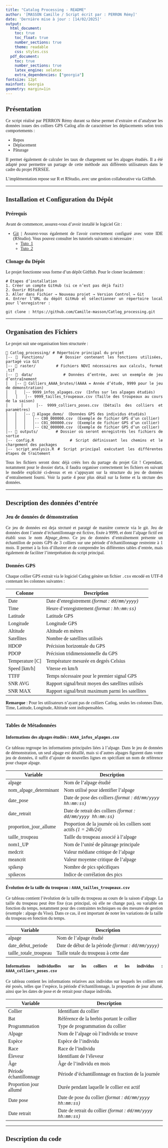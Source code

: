 ```yaml
---
title: "Catalog Processing - README"
author: '[MASSON Camille / Script écrit par : PERRON Rémy]'
date: 'Dernière mise à jour : [14/02/2025]'
output:
  html_document:
    toc: true
    toc_float: true
    number_sections: true
    theme: readable
    css: styles.css
  pdf_document:
    toc: true
    number_sections: true
    latex_engine: xelatex
    extra_dependencies: ["georgia"]
fontsize: 12pt
mainfont: Georgia
geometry: margin=1in
---
```


<style>
  body {
    font-family: Georgia, serif;
    text-align: justify;
  }
  h1, h2, h3, h4, h5, h6 {
    font-family: Georgia, serif;
  }
</style>

## Présentation

Ce script réalisé par PERRON Rémy durant sa thèse permet d’extraire et d’analyser les données issues des colliers GPS Catlog afin de caractériser les déplacements selon trois comportements :

- Repos  
- Déplacement  
- Pâturage  

Il permet également de calculer les taux de chargement sur les alpages étudiés. Il a été adapté pour permettre un partage de cette méthode aux différents utilisateurs dans le cadre du projet PERSEE.

L’implémentation repose sur R et RStudio, avec une gestion collaborative via GitHub.

---

## Installation et Configuration du Dépôt

### Prérequis

Avant de commencer, assurez-vous d’avoir installé le logiciel Git :

- [Git](https://git-scm.com/) | Assurez-vous également de l'avoir correctement configuré avec votre IDE (RStudio). Vous pouvez consulter les tutoriels suivants si nécessaire :  
  - [Tuto_1](https://youtu.be/QLFc9gw_Hfs?si=W2lMnlM_NHd5S7ba)  
  - [Tuto_2](https://youtu.be/bUoN85QvC10?si=O33JTkJ3NFHiF1zp)




### Clonage du Dépôt

Le projet fonctionne sous forme d’un dépôt GitHub. Pour le cloner localement :

```
# Étapes d’installation
1. Créer un compte GitHub (si ce n’est pas déjà fait)
2. Ouvrir RStudio
3. Aller dans Fichier → Nouveau projet → Version Control → Git
4. Entrer l’URL du dépôt GitHub et sélectionner un répertoire local pour l’enregistrer :

git clone : https://github.com/Camille-masson/Catlog_processing.git
```

---

## Organisation des Fichiers

Le projet suit une organisation bien structurée :

```
📂 Catlog_processing/ # Répertoire principal du projet
│-- 📂 Functions/     # Dossier contenant les fonctions utilisées, partagé via Git
│-- 📂 raster/        # Fichiers NDVI nécessaires aux calculs, format .tif
│-- 📂 data/          # Données d’entrée, avec un exemple de jeu d’entraînement
│   │-- 📂 Colliers_AAAA_brutes/(AAAA = Année d’étude, 9999 pour le jeu de démonstration)
│   │   │-- 9999_infos_alpages.csv  (Infos sur les alpages étudiés)
│   │   │-- 9999_tailles_troupeaux.csv (Taille des troupeaux au cours de la saison)
│   │   │-- 9999_colliers_poses.csv (Détails des colliers et paramètres)
│   │   │-- 📂 Alpage_demo/  (Données GPS des individus étudiés)
│   │   │   │-- C00_000000.csv  (Exemple de fichier GPS d’un collier)
│   │   │   │-- C01_000000.csv  (Exemple de fichier GPS d’un collier)
│   │   │   │-- C02_000000.csv  (Exemple de fichier GPS d’un collier)
│-- 📂 outputs/       # Dossier où seront enregistrés les fichiers de sortie
│-- config.R          # Script définissant les chemins et le chargement des packages
│-- script_analysis.R # Script principal exécutant les différentes étapes de traitement
```

Tous les fichiers seront donc déjà créés lors du partage du projet Git ! Cependant, notamment pour le dossier `data`, il faudra organiser correctement les fichiers en suivant le modèle explicité ci-dessus et en s’appuyant sur la structure du jeu de données d’entraînement fourni. Voir la partie 4 pour plus détail sur la forme et la strcture des données. 



---

## Description des données d’entrée

### Jeu de données de démonstration
Ce jeu de données est deja strcturé et paratgé de manière correcte via le git. Jeu de données dont l’année d’échantillonnage est fictive, fixée à 9999, et dont l’alpage fictif est établi sous le nom *Alpage_demo*. Ce jeu de données d’entraînement présente un échantillon de points GPS de 3 colliers sur une période d’échantillonnage restreinte à 1 mois. Il permet à la fois d’illustrer et de comprendre les différentes tables d’entrée, mais également de faciliter l’interprétation du script principal.

### Données GPS

Chaque collier GPS extrait via le logiciel Catlog génère un fichier `.csv` encodé en UTF-8 contenant les colonnes suivantes :

| **Colonne**           | **Description**                                        |
|-----------------------|--------------------------------------------------------|
| Date                 | Date d’enregistrement *(format : `dd/mm/yyyy`)*           |
| Time                 | Heure d’enregistrement *(format : `hh:mm:ss`)*           |
| Latitude             | Latitude GPS                                          |
| Longitude            | Longitude GPS                                         |
| Altitude             | Altitude en mètres                                    |
| Satellites           | Nombre de satellites utilisés                         |
| HDOP                 | Précision horizontale du GPS                          |
| PDOP                 | Précision tridimensionnelle du GPS                    |
| Temperature [C]      | Température mesurée en degrés Celsius                 |
| Speed [km/h]        | Vitesse en km/h                                       |
| TTFF                 | Temps nécessaire pour le premier signal GPS           |
| SNR AVG              | Rapport signal/bruit moyen des satellites utilisés    |
| SNR MAX              | Rapport signal/bruit maximum parmi les satellites     |

**Remarque** : Pour les utilisateurs n’ayant pas de colliers Catlog, seules les colonnes Date, Time, Latitude, Longitude, Altitude sont indispensables.


---

### Tables de Métadonnées

#### Informations des alpages étudiés : `AAAA_infos_alpages.csv`

Ce tableau regroupe les informations principales liées à l’alpage. Dans le jeu de données de démonstration, un seul alpage est détaillé, mais si d’autres alpages figurent dans votre jeu de données, il suffit d’ajouter de nouvelles lignes en spécifiant un nom de référence pour chaque alpage.

| **Variable**              | **Description**                                                    |
|---------------------------|------------------------------------------------------------------|
| alpage                    | Nom de l’alpage étudié                                          |
| nom_alpage_determinant    | Nom utilisé pour identifier l’alpage                            |
| date_pose                 | Date de pose des colliers *(format : `dd/mm/yyyy hh:mm:ss`)*      |
| date_retrait              | Date de retrait des colliers *(format : `dd/mm/yyyy hh:mm:ss`)*   |
| proportion_jour_allume    | Proportion de la journée où les colliers sont actifs *(1 = 24h/24)* |
| taille_troupeau           | Taille du troupeau associé à l’alpage                          |
| nom1_UP                   | Nom de l’unité de pâturage principale                          |
| medcrit                   | Valeur médiane critique de l’alpage                            |
| meancrit                  | Valeur moyenne critique de l’alpage                            |
| spikesp                   | Nombre de pics spécifiques                                     |
| spikecos                  | Indice de corrélation des pics                                |


#### Évolution de la taille du troupeau : `AAAA_tailles_troupeaux.csv`

Ce tableau contient l’évolution de la taille du troupeau au cours de la saison d’alpage. La taille du troupeau peut être fixe (cas principal, où elle ne change pas), ou variable en fonction du temps, notamment pour des contraintes techniques ou des mesures de gestion (exemple : alpage du Viso). Dans ce cas, il est important de noter les variations de la taille du troupeau en fonction du temps.

| **Variable**              | **Description**                                                    |
|---------------------------|------------------------------------------------------------------|
| alpage                    | Nom de l’alpage étudié                                          |
| date_debut_periode        | Date de début de la période *(format : `dd/mm/yyyy`)*            |
| taille_totale_troupeau    | Taille totale du troupeau à cette date                          |


#### Informations individuelles sur les colliers et les individus : `AAAA_colliers_poses.csv`

Ce tableau contient les informations relatives aux individus sur lesquels les colliers ont été posés, telles que l’espèce, la période d’échantillonnage, la proportion de jour allumé, ainsi que les dates de pose et de retrait pour chaque individu.

| **Variable**              | **Description**                                                   |
|---------------------------|-----------------------------------------------------------------|
| Collier                   | Identifiant du collier                                         |
| Bat                       | Référence de la brebis portant le collier                     |
| Programmation             | Type de programmation du collier                              |
| Alpage                    | Nom de l’alpage où l’individu se trouve                      |
| Espèce                    | Espèce de l’individu                                         |
| Race                      | Race de l’individu                                           |
| Éleveur                   | Identifiant de l’éleveur                                      |
| Âge                       | Âge de l’individu en mois                                    |
| Période échantillonnage   | Période d’échantillonnage en fraction de la journée          |
| Proportion jour allumé    | Durée pendant laquelle le collier est actif                  |
| Date pose                 | Date de pose du collier *(format : `dd/mm/yyyy hh:mm:ss`)*     |
| Date retrait              | Date de retrait du collier *(format : `dd/mm/yyyy hh:mm:ss`)*  |



---

## Description du code 


 
